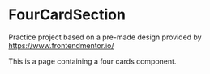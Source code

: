 # FourCardSection

Practice project based on a pre-made design provided by https://www.frontendmentor.io/

This is a page containing a four cards component.
